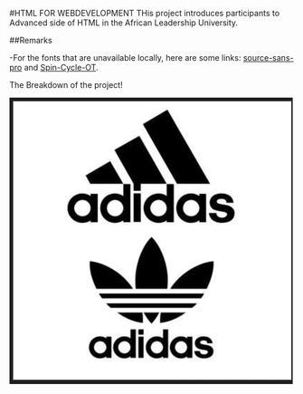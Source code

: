 #HTML FOR WEBDEVELOPMENT
THis project introduces participants to Advanced side of HTML in the African Leadership University.


##Remarks

-For the fonts that are unavailable locally, here are some links: [source-sans-pro](https://fonts.google.com/specimen/Source+Sans+Pro) and [Spin-Cycle-OT](https://www.fontsquirrel.com/fonts/Spin-Cycle).

The Breakdown of the project!

<img src="html_advanced/Images/Screenshot 2025-01-16 102605.png" alt="Profile"/>